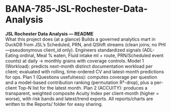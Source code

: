 # BANA-785-JSL-Rochester-Data-Analysis
**JSL Rochester Data Analysis — README**  
What this project does (at a glance)
Builds a governed analytics mart in DuckDB from JSL’s Scheduled, PRN, and QShift streams (clean joins; no PHI—pseudonymous client_id only).
Engineers standardized signals (ADL-Eating ordinal, Meal % eaten, Fluid intake ml + route, PRN/Scheduled event counts) at daily → monthly grains with coverage controls.
Model 1 (Workload): predicts next-month distinct documentation workload per client; evaluated with rolling, time-ordered CV and latest-month predictions for ops.
Plan 1 (Questions usefulness): computes coverage per question and a model-based contribution ranking (permutation R²-drop), plus a per-client Top-N list for the latest month.
Plan 2 (ACCUITY): produces a transparent, weighted composite Acuity Index per client-month (higher = worse), with risk bands and latest/trend exports.
All reports/charts are written to the Reports/ folder for easy sharing.
